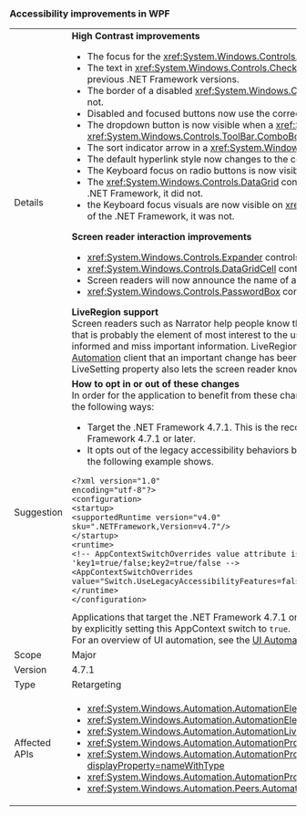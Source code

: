 ### Accessibility improvements in WPF


|   |   |
|---|---|
|Details|<strong>High Contrast improvements</strong></br><ul><li>The focus for the <xref:System.Windows.Controls.Expander> control is now visible. In previous versions of the .NET Framework, it was not.</li><li>The text in <xref:System.Windows.Controls.CheckBox> and <xref:System.Windows.Controls.RadioButton> controls when they are selected is now easier to see than in previous .NET Framework versions.</li><li>The border of a disabled <xref:System.Windows.Controls.ComboBox> is now the same color as the disabled text. In previous versions of the .NET Framework, it was not.</li><li>Disabled and focused buttons now use the correct theme color. In previous versions of the .NET Framework, they did not.</li><li>The dropdown button is now visible when a <xref:System.Windows.Controls.ComboBox> control's style is set to <xref:System.Windows.Controls.ToolBar.ComboBoxStyleKey?displayProperty=nameWithType>, In previous versions of the .NET Framework, it was not.</li><li>The sort indicator arrow in a <xref:System.Windows.Controls.DataGrid> control now uses theme colors. In previous versions of the .NET Framework, it did not.</li><li>The default hyperlink style now changes to the correct theme color on mouse over. In previous versions of the .NET Framework, it did not.</li><li>The Keyboard focus on radio buttons is now visible. In previous versions of the .NET Framework, it was not.</li><li>The <xref:System.Windows.Controls.DataGrid> control's checkbox column now uses the expected colors for keyboard focus feedback. In previous versions of the .NET Framework, it did not.</li><li>the Keyboard focus visuals are now visible on <xref:System.Windows.Controls.ComboBox> and <xref:System.Windows.Controls.ListBox> controls. In previous versions of the .NET Framework, it was not.</p></li></ul><strong>Screen reader interaction improvements</strong></br><ul><li><xref:System.Windows.Controls.Expander> controls are now correctly announced as groups (expand/collapse) by screen readers.</li><li><xref:System.Windows.Controls.DataGridCell> controls are now correctly announced as data grid cell (localized) by screen readers.</li><li>Screen readers will now announce the name of an editable <xref:System.Windows.Controls.ComboBox>.</li><li><xref:System.Windows.Controls.PasswordBox> controls are no longer announced as &quot;no item in view&quot; by screen readers.</p></li></ul><strong>LiveRegion support</strong></br>Screen readers such as Narrator help people know the UI contents of an application, usually by describing something about the UI that's currently focused, because that is probably the element of most interest to the user. However, if a UI element changes somewhere in the screen and it does not have the focus, the user may not be informed and miss important information. LiveRegions are meant to solve this problem. A developer can use them to inform the screen reader or any other [UI Automation](~/docs/framework/ui-automation/ui-automation-overview.md) client that an important change has been made to a UI element. The screen reader can then decide how and when to inform the user of this change.The LiveSetting property also lets the screen reader know how important it is to inform the user of the change made to the UI.|
|Suggestion|<strong>How to opt in or out of these changes</strong></br>In order for the application to benefit from these changes, it must run on the .NET Framework 4.7.1 or later. The application can benefit from these changes in either of the following ways:<ul><li>Target the .NET Framework 4.7.1. This is the recommended approach. These accessibility changes are enabled by default on WPF applications that target the .NET Framework 4.7.1 or later.</li><li>It opts out of the legacy accessibility behaviors by adding the following [AppContext Switch](~/docs/framework/configure-apps/file-schema/runtime/appcontextswitchoverrides-element.md) in the <code>&lt;runtime&gt;</code> section of the app config file and setting it to <code>false</code>, as the following example shows.</li></ul><pre><code class="lang-xml">&lt;?xml version=&quot;1.0&quot; encoding=&quot;utf-8&quot;?&gt;&#13;&#10;&lt;configuration&gt;&#13;&#10;&lt;startup&gt;&#13;&#10;&lt;supportedRuntime version=&quot;v4.0&quot; sku=&quot;.NETFramework,Version=v4.7&quot;/&gt;&#13;&#10;&lt;/startup&gt;&#13;&#10;&lt;runtime&gt;&#13;&#10;&lt;!-- AppContextSwitchOverrides value attribute is in the form of &#39;key1=true/false;key2=true/false  --&gt;&#13;&#10;&lt;AppContextSwitchOverrides value=&quot;Switch.UseLegacyAccessibilityFeatures=false&quot; /&gt;&#13;&#10;&lt;/runtime&gt;&#13;&#10;&lt;/configuration&gt;&#13;&#10;</code></pre>Applications that target the .NET Framework 4.7.1 or later and want to preserve the legacy accessibility behavior can opt in to the use of legacy accessibility features by explicitly setting this AppContext switch to <code>true</code>.</br>For an overview of UI automation, see the [UI Automation Overview](~/docs/framework/ui-automation/ui-automation-overview.md).|
|Scope|Major|
|Version|4.7.1|
|Type|Retargeting|
|Affected APIs|<ul><li><xref:System.Windows.Automation.AutomationElementIdentifiers.LiveSettingProperty?displayProperty=nameWithType></li><li><xref:System.Windows.Automation.AutomationElementIdentifiers.LiveRegionChangedEvent?displayProperty=nameWithType></li><li><xref:System.Windows.Automation.AutomationLiveSetting?displayProperty=nameWithType></li><li><xref:System.Windows.Automation.AutomationProperties.LiveSettingProperty?displayProperty=nameWithType></li><li><xref:System.Windows.Automation.AutomationProperties.SetLiveSetting(System.Windows.DependencyObject,System.Windows.Automation.AutomationLiveSetting)?displayProperty=nameWithType></li><li><xref:System.Windows.Automation.AutomationProperties.GetLiveSetting(System.Windows.DependencyObject)?displayProperty=nameWithType></li><li><xref:System.Windows.Automation.Peers.AutomationPeer.GetLiveSettingCore?displayProperty=nameWithType></li></ul>|

